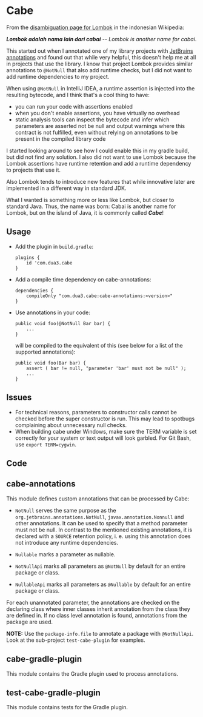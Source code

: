 Cabe
====

From the [disambiguation page for Lombok](https://id.wikipedia.org/wiki/Lombok_(disambiguasi)) in the indonesian
Wikipedia:

___Lombok adalah nama lain dari cabai___ -- _Lombok is another name for cabai_.

This started out when I annotated one of my library projects
with [JetBrains annotations](https://github.com/JetBrains/java-annotations) and found out that while very helpful, this
doesn't help me at all in projects that use the library. I know that project Lombok provides similar annotations
to `@NotNull` that also add runtime checks, but I did not want to add runtime dependencies to my project.

When using `@NotNull` in IntelliJ IDEA, a runtime assertion is injected into the resulting bytecode, and I think that's
a cool thing to have:

- you can run your code with assertions enabled
- when you don't enable assertions, you have virtually no overhead
- static analysis tools can inspect the bytecode and infer which parameters are asserted not be null and output warnings
  where this contract is not fulfilled, even without relying on annotations to be present in the compiled library code

I started looking around to see how I could enable this in my gradle build, but did not find any solution. I also did
not want to use Lombok because the Lombok assertions have runtime retention and add a runtime dependency to projects
that use it.

Also Lombok tends to introduce new features that while innovative later are implemented in a different way in standard
JDK.

What I wanted is something more or less like Lombok, but closer to standard Java. Thus, the name was born: Cabai is
another name for Lombok, but on the island of Java, it is commonly called ***Cabe***!

Usage
-----

- Add the plugin in `build.gradle`:
   ```
   plugins {
       id 'com.dua3.cabe
   }
   ```

- Add a compile time dependency on cabe-annotations:
   ```
   dependencies {
       compileOnly "com.dua3.cabe:cabe-annotations:<version>"
   }
   ```

- Use annotations in your code:
  ```
  public void foo(@NotNull Bar bar) {
      ...
  }
  ```
  will be compiled to the equivalent of this (see below for a list of the supported annotations):
  ```
  public void foo(Bar bar) {
      assert ( bar != null, "parameter 'bar' must not be null" );
      ...
  }
  ```

Issues
------

- For technical reasons, parameters to constructor calls cannot be checked before the super constructor is run. This may
  lead to spotbugs complaining about unnecessary null checks.
- When building cabe under Windows, make sure the TERM variable is set correctly for your system or text output will
  look garbled. For Git Bash, use `export TERM=cygwin`.

Code
----

## cabe-annotations

This module defines custom annotations that can be processed by Cabe:

- `NotNull` serves the same purpose as the `org.jetbrains.annotations.NotNull`, `javax.annotation.Nonnull` and other
  annotations. It can be used to specify that a method parameter must not be null. In contrast to the mentioned existing
  annotations, it is declared with a `SOURCE` retention policy, i. e. using this annotation does not introduce any
  runtime dependencies.

- `Nullable` marks a parameter as nullable.

- `NotNullApi` marks all parameters as `@NotNull` by default for an entire package or class.

- `NullableApi` marks all parameters as `@Nullable` by default for an entire package or class.

For each unannotated parameter, the annotations are checked on the declaring class where inner classes inherit
annotation from the class they are defined in. If no class level annotation is found, annotations from the package are
used.

**NOTE:** Use the `package-info.file` to annotate a package with `@NotNullApi`. Look at the
sub-project `test-cabe-plugin` for examples.

## cabe-gradle-plugin

This module contains the Gradle plugin used to process annotations.

## test-cabe-gradle-plugin

This module contains tests for the Gradle plugin.
